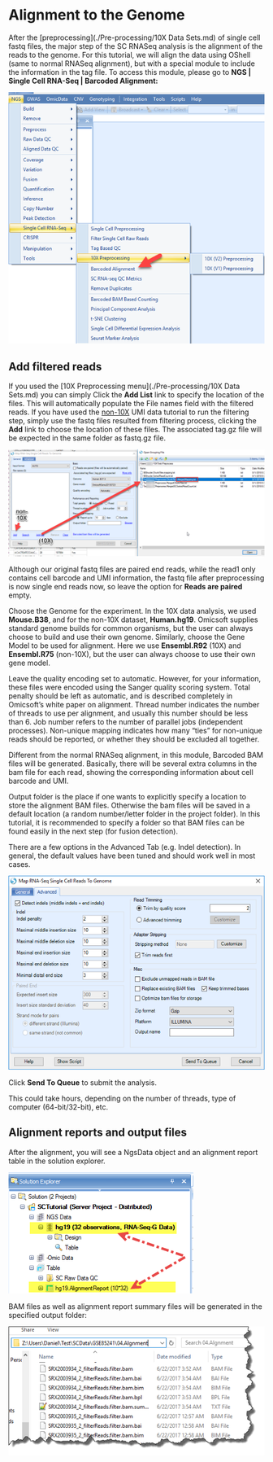 # Alignment to the Genome

After the [preprocessing](./Pre-processing/10X Data Sets.md) of single cell fastq files, the major step of the SC RNASeq analysis is the alignment of the reads to the genome. For this tutorial, we will align the data using OShell (same to normal RNASeq alignment), but with a special module to include the information in the tag file. To access this module, please go to **NGS | Single Cell RNA-Seq | Barcoded Alignment:**  

![BarcodedAlignment](images/Barcoded_alignment.png)

## Add filtered reads

If you used the [10X Preprocessing menu](./Pre-processing/10X Data Sets.md) you can simply Click the **Add List** link to specify the location of the files. This will automatically populate the File names field with the filtered reads. If you have used the [non-10X](./Pre-processing/non10XData.md) UMI data tutorial to run the filtering step, simply use the fastq files resulted from filtering process, clicking the **Add** link to choose the location of these files. The associated tag.gz file will be expected in the same folder as fastq.gz file.

![MapscRNAReads2Genome](images/Map_scRNA_Reads_Genome.png)

Although our original fastq files are paired end reads, while the read1 only contains cell barcode and UMI information, the fastq file after preprocessing is now single end reads now, so leave the option for **Reads are paired** empty.

Choose the Genome for the experiment. In the 10X data analysis, we used **Mouse.B38**, and for the non-10X dataset, **Human.hg19**. Omicsoft supplies standard genome builds for common organisms, but the user can always choose to build and use their own genome. Similarly, choose the Gene Model to be used for alignment. Here we use **Ensembl.R92** (10X) and **Ensembl.R75** (non-10X), but the user can always choose to use their own gene model.

Leave the quality encoding set to automatic. However, for your information, these files were encoded using the Sanger quality scoring system. Total penalty should be left as automatic, and is described completely in Omicsoft’s white paper on alignment.
Thread number indicates the number of threads to use per alignment, and usually this number should be less than 6. Job number refers to the number of parallel jobs (independent processes). Non-unique mapping indicates how many “ties” for non-unique reads should be reported, or whether they should be excluded all together.

Different from the normal RNASeq alignment, in this module, Barcoded BAM files will be generated. Basically, there will be several extra columns in the bam file for each read, showing the corresponding information about cell barcode and UMI.

Output folder is the place if one wants to explicitly specify a location to store the alignment BAM files. Otherwise the bam files will be saved in a default location (a random number/letter folder in the project folder). In this tutorial, it is recommended to specify a folder so that BAM files can be found easily in the next step (for fusion detection).

There are a few options in the Advanced Tab (e.g. Indel detection). In general, the default values have been tuned and should work well in most cases.

![MapscRNA2Reads2GenomeAdvance](images/Map_scRNA_Reads_Genome_advance.png)

Click **Send To Queue** to submit the analysis.

This could take hours, depending on the number of threads, type of computer (64-bit/32-bit), etc.

## Alignment reports and output files

After the alignment, you will see a NgsData object and an alignment report table in the solution explorer.

![MapscRNAAlignmentReport](images/Map_scRNA_AlignmentReport.png)

BAM files as well as alignment report summary files will be generated in the specified output folder:

![MapscRNAAlignmentFiles](images/MapscRNAAlignmentFiles.png)
